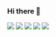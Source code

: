 ### Hi there 👋

<!--
**Operfectlove/Operfectlove** is a ✨ _special_ ✨ repository because its `README.md` (this file) appears on your GitHub profile.

Here are some ideas to get you started:

- 🔭 I’m currently working on ...
- 🌱 I’m currently learning ...
- 👯 I’m looking to collaborate on ...
- 🤔 I’m looking for help with ...
- 💬 Ask me about ...
- 📫 How to reach me: ...
- 😄 Pronouns: ...
- ⚡ Fun fact: ...
-->

<a href="https://www.acmicpc.net/user/li_la_4" target="_blank"><img src="https://img.shields.io/badge/Algorithm-515BD4?style=flat&logo=The Algorithms&logoColor=FFFFFF"/></a> <a href="" target="_blank"><img src="https://img.shields.io/badge/음-8134AF?style=flat&logo=무슨록 ㅋ&logoColor=FFFFFF"/></a> <a href="https://instagram.com/monochrome.work" target="_blank"><img src="https://img.shields.io/badge/monochrome.work-DD2A7B?style=flat&logo=Instagram&logoColor=FFFFFF"/></a> <a href="" target="_blank"><img src="https://img.shields.io/badge/음-FEDA77?style=flat&logo=무슨록 ㅋ&logoColor=FFFFFF"/></a> <a href="" target="_blank"><img src="https://img.shields.io/badge/programming-F58529?style=flat&logo=C++&logoColor=FFFFFF"/></a>

